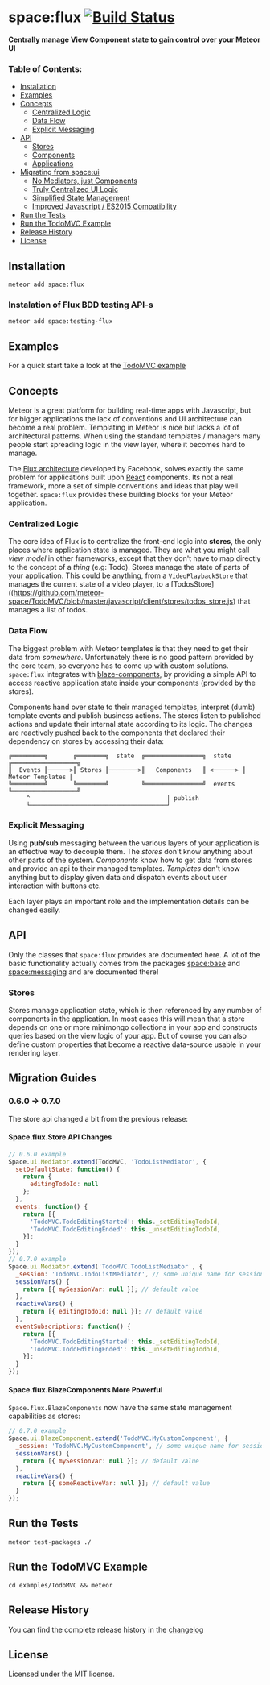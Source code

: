 # space:flux [![Build Status](https://travis-ci.org/meteor-space/flux.svg?branch=master)](https://travis-ci.org/meteor-space/flux)

**Centrally manage View Component state to gain control over your Meteor UI**

### Table of Contents:
* [Installation](#installation)
* [Examples](#examples)
* [Concepts](#concepts)
  * [Centralized Logic](#centralized-logic)
  * [Data Flow](#data-flow)
  * [Explicit Messaging](#explicit-messaging)
* [API](#documentation)
  * [Stores](#stores)
  * [Components](#components)
  * [Applications](#applications)
* [Migrating from space:ui](#migrating-from-spaceui-to-spaceflux)
  * [No Mediators, just Components](#no-mediators-just-components)
  * [Truly Centralized UI Logic](#truly-centralized-ui-logic)
  * [Simplified State Management](#simplified-state-management)
  * [Improved Javascript / ES2015 Compatibility](#improved-javascript-es2015-compatibility)
* [Run the Tests](#run-the-tests)
* [Run the TodoMVC Example](#run-the-todomvc-example)
* [Release History](#release-history)
* [License](#license)

## Installation
`meteor add space:flux`

### Instalation of Flux BDD testing API-s
`meteor add space:testing-flux`

## Examples
For a quick start take a look at the [TodoMVC example](https://github.com/meteor-space/TodoMVC)

## Concepts
Meteor is a great platform for building real-time apps with Javascript, but for bigger applications the lack of conventions and UI architecture can become a real problem. Templating in Meteor is nice but lacks a lot of architectural patterns. When using the standard templates / managers many people start spreading logic in the view layer, where it becomes hard to manage.

The [Flux architecture](http://facebook.github.io/flux/docs/overview.html) developed by Facebook, solves exactly the same problem for applications built upon [React](http://facebook.github.io/react/) components. Its not a real framework,
more a set of simple conventions and ideas that play well together. `space:flux`
provides these building blocks for your Meteor application.

### Centralized Logic
The core idea of Flux is to centralize the front-end logic into **stores**, the only places where application state is managed. They are what you might call *view model* in other frameworks, except that they don't have to map directly to the concept of a *thing* (e.g: Todo). Stores manage the state of parts of your application. This could be anything, from a `VideoPlaybackStore` that manages the current state of a video player, to a [TodosStore]((https://github.com/meteor-space/TodoMVC/blob/master/javascript/client/stores/todos_store.js) that manages a list of todos.

### Data Flow
The biggest problem with Meteor templates is that they need to get their data
from *somewhere*. Unfortunately there is no good pattern provided by the core
team, so everyone has to come up with custom solutions. `space:flux` integrates
with [blaze-components](https://github.com/peerlibrary/meteor-blaze-components),
by providing a simple API to access reactive application state inside your
components (provided by the stores).

Components hand over state to their managed templates, interpret (dumb) template
events and publish business actions. The stores listen to published actions and
update their internal state according to its logic. The changes are reactively
pushed back to the components that declared their dependency on stores by accessing
their data:

```
╔═════════╗       ╔════════╗  state  ╔════════════════╗  state   ╔══════════════════╗
║  Events ║──────>║ Stores ║────────>║   Components   ║ <──────> ║ Meteor Templates ║
╚═════════╝       ╚════════╝         ╚════════════════╝  events  ╚══════════════════╝
     ^                                      │ publish
     └──────────────────────────────────────┘

```

### Explicit Messaging
Using **pub/sub** messaging between the various layers of your application is an
effective way to decouple them. The *stores* don't know anything about other
parts of the system. *Components* know how to get data from stores and provide
an api to their managed templates. *Templates* don't know anything but to display
given data and dispatch events about user interaction with buttons etc.

Each layer plays an important role and the implementation details can be changed easily.

## API
Only the classes that `space:flux` provides are documented here.
A lot of the basic functionality actually comes from the packages [space:base](https://github.com/meteor-space/base) and [space:messaging](https://github.com/meteor-space/messaging) and are documented there!

### Stores
Stores manage application state, which is then referenced by any number of
components in the application. In most cases this will mean that a store depends
on one or more minimongo collections in your app and constructs queries based
on the view logic of your app. But of course you can also define custom properties
that become a reactive data-source usable in your rendering layer.

## Migration Guides

### 0.6.0 → 0.7.0

The store api changed a bit from the previous release:

#### Space.flux.Store API Changes
```javascript
// 0.6.0 example
Space.ui.Mediator.extend(TodoMVC, 'TodoListMediator', {
  setDefaultState: function() {
    return {
      editingTodoId: null
    };
  },
  events: function() {
    return [{
      'TodoMVC.TodoEditingStarted': this._setEditingTodoId,
      'TodoMVC.TodoEditingEnded': this._unsetEditingTodoId,
    }];
  }
});
// 0.7.0 example
Space.ui.Mediator.extend('TodoMVC.TodoListMediator', {
  _session: 'TodoMVC.TodoListMediator', // some unique name for session
  sessionVars() {
    return [{ mySessionVar: null }]; // default value
  },
  reactiveVars() {
    return [{ editingTodoId: null }]; // default value
  },
  eventSubscriptions: function() {
    return [{
      'TodoMVC.TodoEditingStarted': this._setEditingTodoId,
      'TodoMVC.TodoEditingEnded': this._unsetEditingTodoId,
    }];
  }
});
```

#### Space.flux.BlazeComponents More Powerful

`Space.flux.BlazeComponents` now have the same state management capabilities
as stores:

```javascript
// 0.7.0 example
Space.ui.BlazeComponent.extend('TodoMVC.MyCustomComponent', {
  _session: 'TodoMVC.MyCustomComponent', // some unique name for session
  sessionVars() {
    return [{ mySessionVar: null }]; // default value
  },
  reactiveVars() {
    return [{ someReactiveVar: null }]; // default value
  }
});
```

## Run the Tests
`meteor test-packages ./`

## Run the TodoMVC Example
`cd examples/TodoMVC && meteor`

## Release History
You can find the complete release history in the [changelog](https://github.com/meteor-space/flux/blob/master/CHANGELOG.md)

## License
Licensed under the MIT license.
